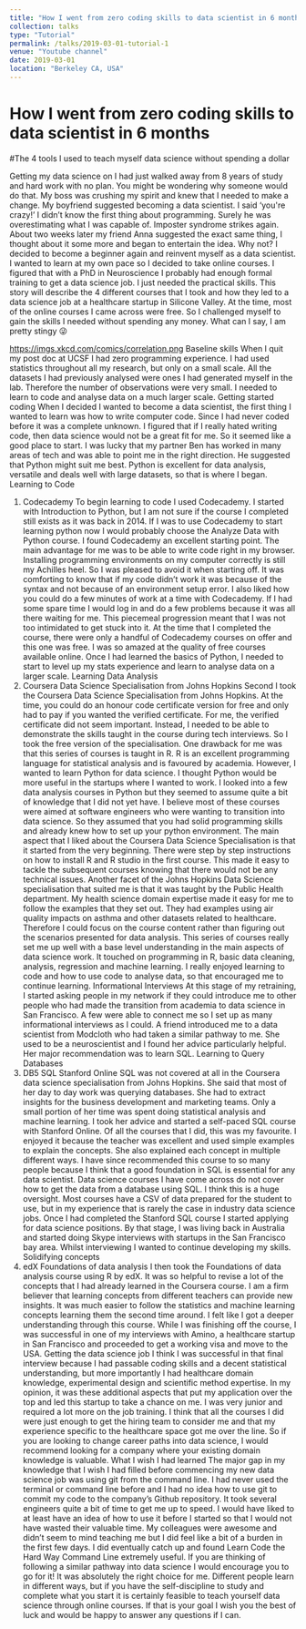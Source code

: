 ```yaml
---
title: "How I went from zero coding skills to data scientist in 6 months"
collection: talks
type: "Tutorial"
permalink: /talks/2019-03-01-tutorial-1
venue: "Youtube channel"
date: 2019-03-01
location: "Berkeley CA, USA"
--- 
```



# How I went from zero coding skills to data scientist in 6 months
#The 4 tools I used to teach myself data science without spending a dollar

Getting my data science on
I had just walked away from 8 years of study and hard work with no plan. You might be wondering why someone would do that. My boss was crushing my spirit and knew that I needed to make a change.
My boyfriend suggested becoming a data scientist. I said ‘you're crazy!’ I didn’t know the first thing about programming. Surely he was overestimating what I was capable of. Imposter syndrome strikes again.
About two weeks later my friend Anna suggested the exact same thing, I thought about it some more and began to entertain the idea. Why not? I decided to become a beginner again and reinvent myself as a data scientist.
I wanted to learn at my own pace so I decided to take online courses. I figured that with a PhD in Neuroscience I probably had enough formal training to get a data science job. I just needed the practical skills.
This story will describe the 4 different courses that I took and how they led to a data science job at a healthcare startup in Silicone Valley.
At the time, most of the online courses I came across were free. So I challenged myself to gain the skills I needed without spending any money. What can I say, I am pretty stingy 😜
 
 
https://imgs.xkcd.com/comics/correlation.png
Baseline skills
When I quit my post doc at UCSF I had zero programming experience. I had used statistics throughout all my research, but only on a small scale. All the datasets I had previously analysed were ones I had generated myself in the lab. Therefore the number of observations were very small. I needed to learn to code and analyse data on a much larger scale.
Getting started coding
When I decided I wanted to become a data scientist, the first thing I wanted to learn was how to write computer code. Since I had never coded before it was a complete unknown. I figured that if I really hated writing code, then data science would not be a great fit for me. So it seemed like a good place to start.
I was lucky that my partner Ben has worked in many areas of tech and was able to point me in the right direction. He suggested that Python might suit me best. Python is excellent for data analysis, versatile and deals well with large datasets, so that is where I began.
Learning to Code
1. Codecademy
To begin learning to code I used Codecademy. I started with Introduction to Python, but I am not sure if the course I completed still exists as it was back in 2014. If I was to use Codecademy to start learning python now I would probably choose the Analyze Data with Python course.
I found Codecademy an excellent starting point. The main advantage for me was to be able to write code right in my browser. Installing programming environments on my computer correctly is still my Achilles heel. So I was pleased to avoid it when starting off. It was comforting to know that if my code didn’t work it was because of the syntax and not because of an environment setup error.
I also liked how you could do a few minutes of work at a time with Codecademy. If I had some spare time I would log in and do a few problems because it was all there waiting for me. This piecemeal progression meant that I was not too intimidated to get stuck into it.
At the time that I completed the course, there were only a handful of Codecademy courses on offer and this one was free. I was so amazed at the quality of free courses available online.
Once I had learned the basics of Python, I needed to start to level up my stats experience and learn to analyse data on a larger scale.
Learning Data Analysis
2. Coursera Data Science Specialisation from Johns Hopkins
Second I took the Coursera Data Science Specialisation from Johns Hopkins. At the time, you could do an honour code certificate version for free and only had to pay if you wanted the verified certificate.
For me, the verified certificate did not seem important. Instead, I needed to be able to demonstrate the skills taught in the course during tech interviews. So I took the free version of the specialisation.
One drawback for me was that this series of courses is taught in R. R is an excellent programming language for statistical analysis and is favoured by academia. However, I wanted to learn Python for data science. I thought Python would be more useful in the startups where I wanted to work.
I looked into a few data analysis courses in Python but they seemed to assume quite a bit of knowledge that I did not yet have. I believe most of these courses were aimed at software engineers who were wanting to transition into data science. So they assumed that you had solid programming skills and already knew how to set up your python environment.
The main aspect that I liked about the Coursera Data Science Specialisation is that it started from the very beginning. There were step by step instructions on how to install R and R studio in the first course. This made it easy to tackle the subsequent courses knowing that there would not be any technical issues.
Another facet of the Johns Hopkins Data Science specialisation that suited me is that it was taught by the Public Health department. My health science domain expertise made it easy for me to follow the examples that they set out. They had examples using air quality impacts on asthma and other datasets related to healthcare. Therefore I could focus on the course content rather than figuring out the scenarios presented for data analysis.
This series of courses really set me up well with a base level understanding in the main aspects of data science work. It touched on programming in R, basic data cleaning, analysis, regression and machine learning. I really enjoyed learning to code and how to use code to analyse data, so that encouraged me to continue learning.
Informational Interviews
At this stage of my retraining, I started asking people in my network if they could introduce me to other people who had made the transition from academia to data science in San Francisco. A few were able to connect me so I set up as many informational interviews as I could.
A friend introduced me to a data scientist from Modcloth who had taken a similar pathway to me. She used to be a neuroscientist and I found her advice particularly helpful.
Her major recommendation was to learn SQL.
Learning to Query Databases
3. DB5 SQL Stanford Online
SQL was not covered at all in the Coursera data science specialisation from Johns Hopkins. She said that most of her day to day work was querying databases. She had to extract insights for the business development and marketing teams. Only a small portion of her time was spent doing statistical analysis and machine learning.
I took her advice and started a self-paced SQL course with Stanford Online. Of all the courses that I did, this was my favourite. I enjoyed it because the teacher was excellent and used simple examples to explain the concepts. She also explained each concept in multiple different ways.
I have since recommended this course to so many people because I think that a good foundation in SQL is essential for any data scientist. Data science courses I have come across do not cover how to get the data from a database using SQL. I think this is a huge oversight. Most courses have a CSV of data prepared for the student to use, but in my experience that is rarely the case in industry data science jobs.
Once I had completed the Stanford SQL course I started applying for data science positions. By that stage, I was living back in Australia and started doing Skype interviews with startups in the San Francisco bay area. Whilst interviewing I wanted to continue developing my skills.
Solidifying concepts
4. edX Foundations of data analysis
I then took the Foundations of data analysis course using R by edX. It was so helpful to revise a lot of the concepts that I had already learned in the Coursera course.
I am a firm believer that learning concepts from different teachers can provide new insights. It was much easier to follow the statistics and machine learning concepts learning them the second time around. I felt like I got a deeper understanding through this course.
While I was finishing off the course, I was successful in one of my interviews with Amino, a healthcare startup in San Francisco and proceeded to get a working visa and move to the USA.
Getting the data science job
I think I was successful in that final interview because I had passable coding skills and a decent statistical understanding, but more importantly I had healthcare domain knowledge, experimental design and scientific method expertise.
In my opinion, it was these additional aspects that put my application over the top and led this startup to take a chance on me. I was very junior and required a lot more on the job training. I think that all the courses I did were just enough to get the hiring team to consider me and that my experience specific to the healthcare space got me over the line.
So if you are looking to change career paths into data science, I would recommend looking for a company where your existing domain knowledge is valuable.
What I wish I had learned
The major gap in my knowledge that I wish I had filled before commencing my new data science job was using git from the command line. I had never used the terminal or command line before and I had no idea how to use git to commit my code to the company’s Github repository.
It took several engineers quite a bit of time to get me up to speed. I would have liked to at least have an idea of how to use it before I started so that I would not have wasted their valuable time. My colleagues were awesome and didn’t seem to mind teaching me but I did feel like a bit of a burden in the first few days.
I did eventually catch up and found Learn Code the Hard Way Command Line extremely useful.
If you are thinking of following a similar pathway into data science I would encourage you to go for it! It was absolutely the right choice for me. Different people learn in different ways, but if you have the self-discipline to study and complete what you start it is certainly feasible to teach yourself data science through online courses. If that is your goal I wish you the best of luck and would be happy to answer any questions if I can.

